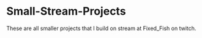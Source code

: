 # Small-Stream-Projects

These are all smaller projects that I build on stream at Fixed_Fish on twitch. 
